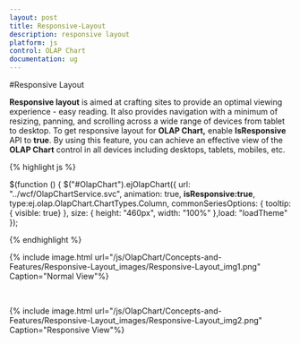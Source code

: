 ```yaml
---
layout: post
title: Responsive-Layout
description: responsive layout
platform: js
control: OLAP Chart
documentation: ug
---
```


#Responsive Layout

**Responsive layout** is aimed at crafting sites to provide an optimal viewing experience - easy reading. It also provides navigation with a minimum of resizing, panning, and scrolling across a wide range of devices from tablet to desktop. To get responsive layout for **OLAP Chart,** enable **IsResponsive** API to **true**. By using this feature, you can achieve an effective view of the **OLAP Chart** control in all devices including desktops, tablets, mobiles, etc. 

{% highlight js %}

$(function () {
        $("#OlapChart").ejOlapChart({ url: "../wcf/OlapChartService.svc",
        animation: true, **isResponsive:true**, type:ej.olap.OlapChart.ChartTypes.Column, commonSeriesOptions: {  tooltip: { visible: true} }, size: { height: "460px", width: "100%" },load: "loadTheme"
        });

{% endhighlight %}

{% include image.html url="/js/OlapChart/Concepts-and-Features/Responsive-Layout_images/Responsive-Layout_img1.png" Caption="Normal View"%}

<br/>

{% include image.html url="/js/OlapChart/Concepts-and-Features/Responsive-Layout_images/Responsive-Layout_img2.png" Caption="Responsive View"%}







